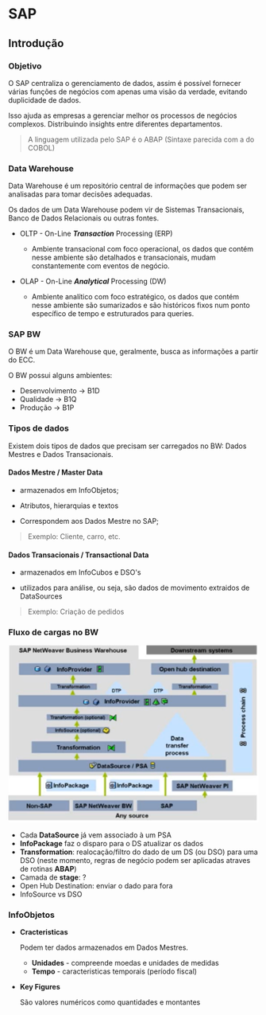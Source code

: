# SAP

## Introdução

### Objetivo

O SAP centraliza o gerenciamento de dados, assim é possível fornecer várias funções de negócios com apenas uma visão da verdade, evitando duplicidade de dados.

Isso ajuda as empresas a gerenciar melhor os processos de negócios complexos. Distribuindo insights entre diferentes departamentos.

> A linguagem utilizada pelo SAP é o ABAP (Sintaxe parecida com a do COBOL)

### Data Warehouse

Data Warehouse é um repositório central de informações que podem ser analisadas para tomar decisões adequadas. 

Os dados de um Data Warehouse podem vir de Sistemas Transacionais, Banco de Dados Relacionais ou outras fontes.

- OLTP - On-Line ***Transaction*** Processing (ERP)

    - Ambiente transacional com foco operacional, os dados que contém nesse ambiente são detalhados e transacionais, mudam constantemente com eventos de negócio.

- OLAP - On-Line ***Analytical*** Processing (DW)

    - Ambiente analítico com foco estratégico, os dados que contém nesse ambiente são sumarizados e são históricos fixos num ponto específico de tempo e estruturados para queries.

### SAP BW

O BW é um Data Warehouse que, geralmente, busca as informações a partir do ECC.

O BW possui alguns ambientes: 

- Desenvolvimento   -> B1D
- Qualidade         -> B1Q
- Produção          -> B1P

### Tipos de dados 

Existem dois tipos de dados que precisam ser carregados no BW: Dados Mestres e Dados Transacionais.

#### Dados Mestre / Master Data

* armazenados em InfoObjetos;

* Atributos, hierarquias e textos

* Correspondem aos Dados Mestre no SAP;

> Exemplo: Cliente, carro, etc.

#### Dados Transacionais / Transactional Data

* armazenados em InfoCubos e DSO's

* utilizados para análise, ou seja, são dados de movimento extraidos de DataSources

> Exemplo: Criação de pedidos

### Fluxo de cargas no BW

![charge-flow](./img/charge-flow.png)

* Cada **DataSource** já vem associado à um PSA 
* **InfoPackage** faz o disparo para o DS atualizar os dados
* **Transformation**: realocação/filtro do dado de um DS (ou DSO) para uma DSO (neste momento, regras de negócio podem ser aplicadas atraves de rotinas **ABAP**)
* Camada de **stage**: ?
* Open Hub Destination: enviar o dado para fora
* InfoSource vs DSO

### InfoObjetos
* **Cracteristicas**

    Podem ter dados armazenados em Dados Mestres.
    * **Unidades** - compreende moedas e unidades de medidas
    * **Tempo** - caracteristicas temporais (período fiscal)
* **Key Figures**

    São valores numéricos como quantidades e montantes